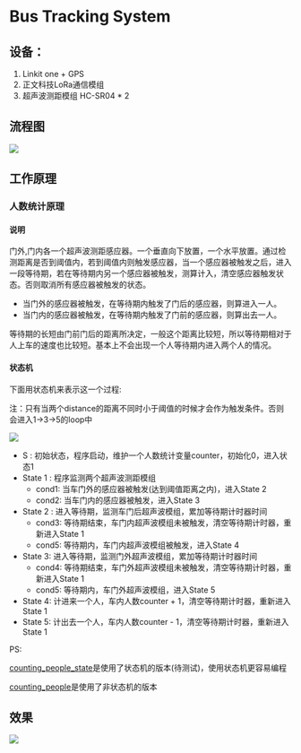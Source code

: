 # Bus Tracking System

## 设备：

1. Linkit one + GPS
2. 正文科技LoRa通信模组
3. 超声波测距模组 HC-SR04 * 2

## 流程图

![](https://ws3.sinaimg.cn/large/6177e8b1jw1fbej484tnhj20x80sujv7.jpg)

## 工作原理

### 人数统计原理

#### 说明

门外,门内各一个超声波测距感应器。一个垂直向下放置，一个水平放置。通过检测距离是否到阈值内，若到阈值内则触发感应器，当一个感应器被触发之后，进入一段等待期，若在等待期内另一个感应器被触发，测算计入，清空感应器触发状态。否则取消所有感应器被触发的状态。

* 当门外的感应器被触发，在等待期内触发了门后的感应器，则算进入一人。
* 当门内的感应器被触发，在等待期内触发了门前的感应器，则算出去一人。

等待期的长短由门前门后的距离所决定，一般这个距离比较短，所以等待期相对于人上车的速度也比较短。基本上不会出现一个人等待期内进入两个人的情况。

#### 状态机

下面用状态机来表示这一个过程:

注：只有当两个distance的距离不同时小于阈值的时候才会作为触发条件。否则会进入1->3->5的loop中

![](https://ws4.sinaimg.cn/large/6177e8b1jw1fbmy3dbiogj218u0pyjww.jpg)

* S : 初始状态，程序启动，维护一个人数统计变量counter，初始化0，进入状态1
* State 1 : 程序监测两个超声波测距模组
  * cond1: 当车门外的感应器被触发(达到阈值距离之内)，进入State 2
  * cond2: 当车门内的感应器被触发，进入State 3
* State 2 : 进入等待期，监测车门后超声波模组，累加等待期计时器时间
  * cond3: 等待期结束，车门内超声波模组未被触发，清空等待期计时器，重新进入State 1
  * cond5: 等待期内，车门内超声波模组被触发，进入State 4 
* State 3: 进入等待期，监测门外超声波模组，累加等待期计时器时间
  * cond4: 等待期结束，车门外超声波模组未被触发，清空等待期计时器，重新进入State 1
  * cond5: 等待期内，车门外超声波模组，进入State 5
* State 4: 计进来一个人，车内人数counter + 1，清空等待期计时器，重新进入State 1
* State 5: 计出去一个人，车内人数counter - 1，清空等待期计时器，重新进入State 1

PS:

[counting_people_state](https://github.com/Kinpzz/Bus-Tracking/tree/master/counting_people_state)是使用了状态机的版本(待测试)，使用状态机更容易编程

[counting_people](https://github.com/Kinpzz/Bus-Tracking/tree/master/counting_people)是使用了非状态机的版本

## 效果

![](https://ws1.sinaimg.cn/large/6177e8b1jw1fbejz9ycxhj21hs0nstcj.jpg)